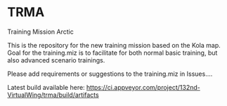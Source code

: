 # TRMA
Training Mission Arctic

This is the repository for the new training mission based on the Kola map.
Goal for the training.miz is to facilitate for both normal basic training, but also advanced scenario trainings.

Please add requirements or suggestions to the training.miz in Issues....

Latest build available here: https://ci.appveyor.com/project/132nd-VirtualWing/trma/build/artifacts
